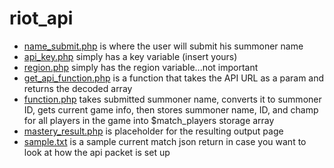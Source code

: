 # riot_api

+ [name_submit.php](name_submit.php) is where the user will submit his summoner name
+ [api_key.php](api_key.php) simply has a key variable (insert yours)
+ [region.php](region.php) simply has the region variable...not important
+ [get_api_function.php](get_api_function.php) is a function that takes the API URL as a param and returns the decoded array 
+ [function.php](function.php) takes submitted summoner name, converts it to summoner ID, gets current game info, then stores summoner name, ID, and champ for all players in the game into $match_players storage array
+ [mastery_result.php](master_result.php) is placeholder for the resulting output page
+ [sample.txt](sample.txt) is a sample current match json return in case you want to look at how the api packet is set up
